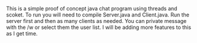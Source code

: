 
This is a simple proof of concept java chat program using threads and scoket. To run you will need to compile Server.java and Client.java. Run the server first and then as many clients as needed. You can private message with the /w <usernamehere> <messagegoeshere> or select them the user list. I will be adding more features to this as I get time.
